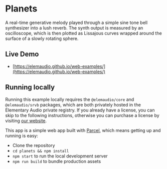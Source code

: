 # Planets

A real-time generative melody played through a simple sine tone bell synthesizer into
a lush reverb. The synth output is measured by an oscilloscope, which is then plotted as
Lissajous curves wrapped around the surface of a slowly rotating sphere.

## Live Demo

* [https://elemaudio.github.io/web-examples/](https://elemaudio.github.io/web-examples/)

## Running locally

Running this example locally requires the `@elemaudio/core` and `@elemaudio/srvb` packages, which are both
privately hosted in the Elementary Audio private registry. If you already have a license, you
can skip to the following instructions, otherwise you can purchase a license by visiting [our website](https://www.elementary.audio/pricing).

This app is a simple web app built with [Parcel](https://parceljs.org/), which means getting
up and running is easy:

* Clone the repository
* `cd planets && npm install`
* `npm start` to run the local development server
* `npm run build` to bundle production assets
